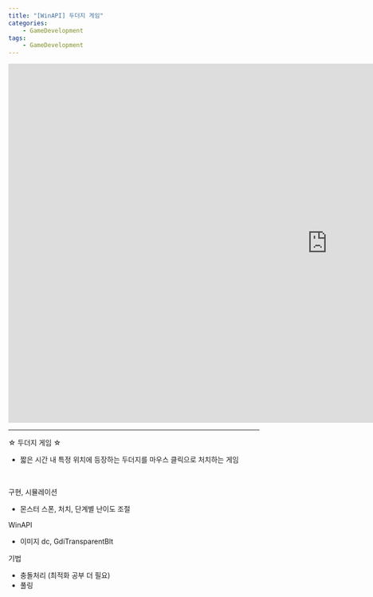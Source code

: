 ```yaml
---
title: "[WinAPI] 두더지 게임"
categories:
    - GameDevelopment
tags:
    - GameDevelopment
---
```


<iframe width="1280" height="720" src="https://www.youtube.com/embed/jpUJ7PpdxHM" title="YouTube video player" frameborder="0" allow="accelerometer; autoplay; clipboard-write; encrypted-media; gyroscope; picture-in-picture" allowfullscreen></iframe>

---

☆ 두더지 게임 ☆
- 짧은 시간 내 특정 위치에 등장하는 두더지를 마우스 클릭으로 처치하는 게임

<br>

구현, 시뮬레이션
- 몬스터 스폰, 처치, 단계별 난이도 조절

WinAPI
- 이미지 dc, GdiTransparentBlt

기법
- 충돌처리 (최적화 공부 더 필요)
- 풀링
